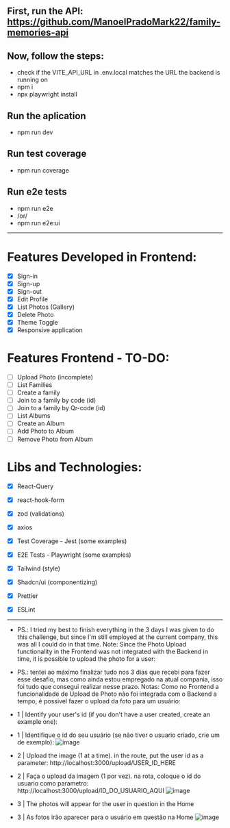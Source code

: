 ## First, run the API: https://github.com/ManoelPradoMark22/family-memories-api

## Now, follow the steps:

- check if the VITE_API_URL in .env.local matches the URL the backend is running on
- npm i
- npx playwright install

## Run the aplication
- npm run dev

## Run test coverage
- npm run coverage

## Run e2e tests
- npm run e2e
- /or/
- npm run e2e:ui

---

# Features Developed in Frontend:

- [x] Sign-in
- [x] Sign-up
- [x] Sign-out
- [x] Edit Profile
- [x] List Photos (Gallery)
- [x] Delete Photo
- [x] Theme Toggle
- [x] Responsive application

# Features Frontend - TO-DO:

- [ ] Upload Photo (incomplete)
- [ ] List Families
- [ ] Create a family
- [ ] Join to a family by code (id)
- [ ] Join to a family by Qr-code (id)
- [ ] List Albums
- [ ] Create an Album
- [ ] Add Photo to Album
- [ ] Remove Photo from Album

# Libs and Technologies:

- [x] React-Query
- [x] react-hook-form
- [x] zod (validations)
- [x] axios
- [x] Test Coverage - Jest (some examples)
- [x] E2E Tests - Playwright (some examples)

- [x] Tailwind (style)
- [x] Shadcn/ui (componentizing)

- [x] Prettier
- [x] ESLint

---

- PS.: I tried my best to finish everything in the 3 days I was given to do this challenge, but since I'm still employed at the current company, this was all I could do in that time.
Note: Since the Photo Upload functionality in the Frontend was not integrated with the Backend in time, it is possible to upload the photo for a user:
- PS.: tentei ao máximo finalizar tudo nos 3 dias que recebi para fazer esse desafio, mas como ainda estou empregado na atual compania, isso foi tudo que consegui realizar nesse prazo.
Notas: Como no Frontend a funcionalidade de Upload de Photo não foi integrada com o Backend a tempo, é possivel fazer o upload da foto para um usuário:

- 1 | Identify your user's id (if you don't have a user created, create an example one):
- 1 | Identifique o id do seu usuário (se não tiver o usuario criado, crie um de exemplo):
![image](https://github.com/user-attachments/assets/64a9f7e3-6899-45c8-a97a-b4607238359c)
- 2 | Upload the image (1 at a time). in the route, put the user id as a parameter: http://localhost:3000/upload/USER_ID_HERE
- 2 | Faça o upload da imagem (1 por vez). na rota, coloque o id do usuario como parametro: http://localhost:3000/upload/ID_DO_USUARIO_AQUI
![image](https://github.com/user-attachments/assets/ac0902af-0307-45ee-bb42-6ab615dc441d)
- 3 | The photos will appear for the user in question in the Home
- 3 | As fotos irão aparecer para o usuário em questão na Home
![image](https://github.com/user-attachments/assets/0b255fa8-57a1-406e-b09f-c3346b3ea424)
